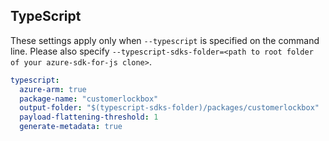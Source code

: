 ## TypeScript

These settings apply only when `--typescript` is specified on the command line.
Please also specify `--typescript-sdks-folder=<path to root folder of your azure-sdk-for-js clone>`.

```yaml $(typescript)
typescript:
  azure-arm: true
  package-name: "customerlockbox"
  output-folder: "$(typescript-sdks-folder)/packages/customerlockbox"
  payload-flattening-threshold: 1
  generate-metadata: true
```
